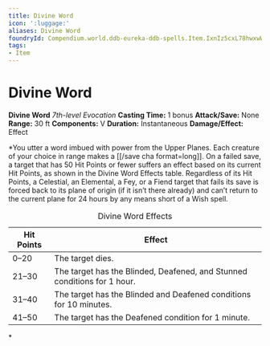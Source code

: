 ```yaml
---
title: Divine Word
icon: ':luggage:'
aliases: Divine Word
foundryId: Compendium.world.ddb-eureka-ddb-spells.Item.IxnIz5cxL78hwxwW
tags:
- Item
---
```


# Divine Word

**Divine Word**
_7th-level Evocation_
**Casting Time:** 1 bonus
**Attack/Save:** None
**Range:** 30 ft
**Components:** V
**Duration:** Instantaneous
**Damage/Effect:** Effect

*You utter a word imbued with power from the Upper Planes. Each creature of your choice in range makes a [[/save cha format=long]]. On a failed save, a target that has 50 Hit Points or fewer suffers an effect based on its current Hit Points, as shown in the Divine Word Effects table. Regardless of its Hit Points, a Celestial, an Elemental, a Fey, or a Fiend target that fails its save is forced back to its plane of origin (if it isn’t there already) and can’t return to the current plane for 24 hours by any means short of a Wish spell.
<table class="table-compendium table--sub-features" style="--sb-table-row-bg-hover:#b3d3df;--sb-table-row-bg-dark:#d7e8ee;--sb-table-row-bg-light:#f1f7f9;--dark-sb-table-row-bg-light:#5e7982;--dark-sb-table-row-bg-dark:#5c7f8c;--dark-sb-table-row-bg-hover:#78a2b0"><caption>Divine Word Effects</caption>
<thead>
<tr>
<th>Hit Points</th>
<th>Effect</th>
</tr>
</thead>
<tbody>
<tr>
<td>0–20</td>
<td>The target dies.</td>
</tr>
<tr>
<td>21–30</td>
<td>The target has the Blinded, Deafened, and Stunned conditions for 1 hour.</td>
</tr>
<tr>
<td>31–40</td>
<td>The target has the Blinded and Deafened conditions for 10 minutes.</td>
</tr>
<tr>
<td>41–50</td>
<td>The target has the Deafened condition for 1 minute.</td>
</tr>
</tbody>
</table>*